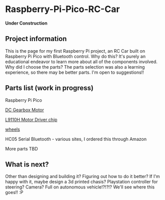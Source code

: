 # Raspberry-Pi-Pico-RC-Car
**Under Construction**

## Project information
This is the page for my first Raspberry Pi project, an RC Car built on Raspberry Pi Pico with Bluetooth control.
Why do this?  It's purely an educational endeavor to learn more about all of the components involved.
Why did I choose the parts?  The parts selection was also a learning experience, so there may be better parts.  I'm open to suggestions!!

## Parts list (work in progress)
Raspberry Pi Pico

[DC Gearbox Motor](https://www.adafruit.com/product/3777)

[L9110H Motor Driver chip](https://www.adafruit.com/product/4489)

[wheels](https://www.adafruit.com/product/4205)

HC05 Serial Bluetooth - various sites, I ordered this through Amazon

More parts TBD

## What is next?
Other than designing and building it?  Figuring out how to do it better?  If I'm happy with it, maybe design a 3d printed chasis?
Playstation controller for steering?  Camera?  Full on autonomous vehicle!?!?!?  We'll see where this goes!! :P
